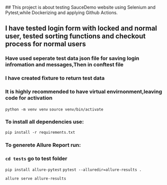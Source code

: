 #﻿# This project is about testing SauceDemo website using Selenium and Pytest,while Dockerizing and applying Github Actions.
## I have tested login form with locked and normal user, tested sorting functions and checkout process for normal users
### Have used seperate test data json file for saving login infromation and messages,Then in conftest file
### I have created fixture to return test data
 
### It is highly recommended to have virtual envirnonment,leaving code for activation
`python -m venv venv`
`source venv/bin/activate`
### To install all dependencies use:
`pip install -r requirements.txt`

### To generete Allure Report run:
### `cd tests` go to test folder 
`pip install allure-pytest`
`pytest --alluredir=allure-results .`

`allure serve allure-results`
